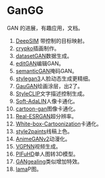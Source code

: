 # GanGG
GAN 的进展，有趣应用，文档。

1. [DeepSIM](https://github.com/eliahuhorwitz/DeepSIM) 带控制的目标映射。
2. [crypko](https://crypko.ai/)插画制作。
3. [datasetGAN](https://nv-tlabs.github.io/datasetGAN/)数据生成。
4. [editGAN](https://nv-tlabs.github.io/editGAN/)编辑GAN。
5. [semanticGAN](https://nv-tlabs.github.io/semanticGAN/)掩码GAN。
6. [stylegan3](https://nvlabs.github.io/stylegan3/)人脸动态生成更精细。
7. [GauGAN](https://github.com/NVlabs/SPADE)绘画涂层，出2了。
8. [StyleCLIP](https://github.com/orpatashnik/StyleCLIP)文字描述控制生成。
9. [Soft-AdaLIN](https://github.com/minivision-ai/photo2cartoon)人像卡通化。
10. [cartoon-gan](https://github.com/FilipAndersson245/cartoon-gan)图像卡通化。
11. [Real-ESRGAN](https://github.com/xinntao/Real-ESRGAN)超分辨率。
12. [White-box-Cartoonization](https://github.com/SystemErrorWang/White-box-Cartoonization)卡通化。
13. [style2paints](https://github.com/lllyasviel/style2paints)线稿上色。
14. [AnimeGANv2](https://tachibanayoshino.github.io/AnimeGANv2/)动漫化。
15. [VGPNN](https://nivha.github.io/vgpnn/)视频生成。
16. [PIFuHD](https://shunsukesaito.github.io/PIFuHD/)单人图转3D模型。
17. [GANgealing](https://www.wpeebles.com/gangealing)类似增加特效。
18. [lama](https://saic-mdal.github.io/lama-project/)P图。